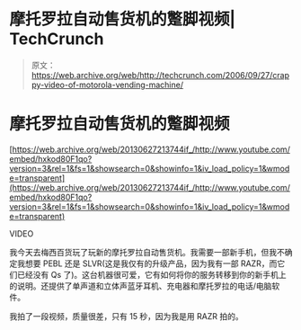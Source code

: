 # 摩托罗拉自动售货机的蹩脚视频| TechCrunch

> 原文：<https://web.archive.org/web/http://techcrunch.com/2006/09/27/crappy-video-of-motorola-vending-machine/>

# 摩托罗拉自动售货机的蹩脚视频

 [https://web.archive.org/web/20130627213744if_/http://www.youtube.com/embed/hxkod80F1qo?version=3&rel=1&fs=1&showsearch=0&showinfo=1&iv_load_policy=1&wmode=transparent](https://web.archive.org/web/20130627213744if_/http://www.youtube.com/embed/hxkod80F1qo?version=3&rel=1&fs=1&showsearch=0&showinfo=1&iv_load_policy=1&wmode=transparent)

VIDEO

我今天去梅西百货玩了玩新的摩托罗拉自动售货机。我需要一部新手机，但我不确定我想要 PEBL 还是 SLVR(这是我仅有的升级产品，因为我有一部 RAZR，而它们已经没有 Qs 了)。这台机器很可爱，它有如何将你的服务转移到你的新手机上的说明。还提供了单声道和立体声蓝牙耳机、充电器和摩托罗拉的电话/电脑软件。

我拍了一段视频，质量很差，只有 15 秒，因为我是用 RAZR 拍的。